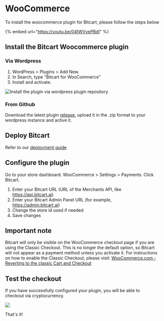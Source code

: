 # WooCommerce

To install the woocommerce plugin for Bitcart, please follow the steps below

{% embed url="https://youtu.be/04tWVvePBdI" %}

## Install the Bitcart Woocommerce plugin

### Via Wordpress

1. WordPress > Plugins > Add New.
2. In Search, type "Bitcart for WooCommerce"
3. Install and activate.

![Install the plugin via wordpress plugin repository](../.gitbook/assets/woocommerce_install_wordpress.png)

### From Github

Download the latest plugin [release](https://github.com/bitcart/bitcart-woocommerce/archive/master.zip), upload it in the .zip format to your wordpress instance and active it.

## Deploy Bitcart

Refer to our [deployment guide](../deployment/)

## Configure the plugin

Go to your store dashboard. WooCommerce > Settings > Payments. Click Bitcart.

1. Enter your Bitcart URL (URL of the Merchants API, like https://api.bitcart.ai)
2. Enter your Bitcart Admin Panel URL (for example, https://admin.bitcart.ai)
3. Change the store id used if needed
4. Save changes

## Important note
Bitcart will only be visible on the WooCommerce checkout page if you are using the Classic Checkout. This is no longer the default option, so Bitcart will not appear as a payment method unless you activate it. For instructions on how to enable the Classic Checkout, please visit: [WooCommerce.com - Reverting to the classic Cart and Checkout](https://woocommerce.com/document/woocommerce-store-editing/customizing-cart-and-checkout/#reverting-to-the-classic-cart-and-checkout)
## Test the checkout

If you have successfully configured your plugin, you will be able to checkout via cryptocurrency.

![](../.gitbook/assets/woocommerce_before_checkout.png)

That's it!
